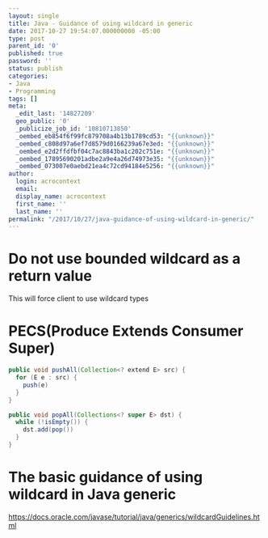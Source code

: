```yaml
---
layout: single
title: Java - Guidance of using wildcard in generic
date: 2017-10-27 19:54:07.000000000 -05:00
type: post
parent_id: '0'
published: true
password: ''
status: publish
categories:
- Java
- Programming
tags: []
meta:
  _edit_last: '14827209'
  geo_public: '0'
  _publicize_job_id: '10810713850'
  _oembed_eb854f6f99fc879708a4b13b1789cd53: "{{unknown}}"
  _oembed_c808d97a6ef7d8579d0166239a67e3ed: "{{unknown}}"
  _oembed_e2d2ffdfbf04c7ac8843ba1c202c751e: "{{unknown}}"
  _oembed_17895690201adbe2a9e4a26d74973e35: "{{unknown}}"
  _oembed_073007e0aebd21ea4c72cd94184e5256: "{{unknown}}"
author:
  login: acrocontext
  email:  
  display_name: acrocontext
  first_name: ''
  last_name: ''
permalink: "/2017/10/27/java-guidance-of-using-wildcard-in-generic/"
---
```

# Do not use bounded wildcard as a return value
This will force client to use wildcard types

# PECS(Produce Extends Consumer Super)
```java
public void pushAll(Collection<? extend E> src) {
  for (E e : src) {
    push(e)
  }
}
```

```java
public void popAll(Collections<? super E> dst) {
  while (!isEmpty()) {
    dst.add(pop())
  }
}
```

# The basic guidance of using wildcard in Java generic
https://docs.oracle.com/javase/tutorial/java/generics/wildcardGuidelines.html
